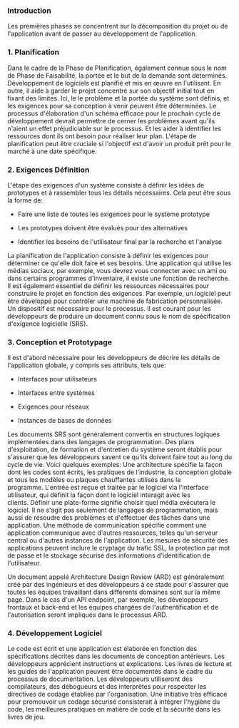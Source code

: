 ### Introduction

Les premières phases se concentrent sur la décomposition du projet ou de l'application avant de passer au développement de l'application.

### 1\. Planification

Dans le cadre de la Phase de Planification, également connue sous le nom de Phase de Faisabilité, la portée et le but de la demande sont déterminés. Développement de logiciels est planifié et mis en œuvre en l'utilisant. En outre, il aide à garder le projet concentré sur son objectif initial tout en fixant des limites. Ici, le le problème et la portée du système sont définis, et les exigences pour sa conception à venir peuvent être déterminées. Le processus d'élaboration d'un schéma efficace pour le prochain cycle de développement devrait permettre de cerner les problèmes avant qu'ils n'aient un effet préjudiciable sur le processus. Et les aider à identifier les ressources dont ils ont besoin pour réaliser leur plan. L'étape de planification peut être cruciale si l'objectif est d'avoir un produit prêt pour le marché à une date spécifique.

### 2\. Exigences Définition

L'étape des exigences d'un système consiste à définir les idées de prototypes et à rassembler tous les détails nécessaires. Cela peut être sous la forme de:

-   Faire une liste de toutes les exigences pour le système prototype

-   Les prototypes doivent être évalués pour des alternatives

-   Identifier les besoins de l'utilisateur final par la recherche et l'analyse

La planification de l'application consiste à définir les exigences pour déterminer ce qu'elle doit faire et ses besoins. Une application qui utilise les médias sociaux, par exemple, vous devrez vous connecter avec un ami ou dans certains programmes d'inventaire, il existe une fonction de recherche. Il est également essentiel de définir les ressources nécessaires pour construire le projet en fonction des exigences. Par exemple, un logiciel peut être développé pour contrôler une machine de fabrication personnalisée. Un dispositif est nécessaire pour le processus. Il est courant pour les développeurs de produire un document connu sous le nom de spécification d'exigence logicielle (SRS).

### 3\. Conception et Prototypage

Il est d'abord nécessaire pour les développeurs de décrire les détails de l'application globale, y compris ses attributs, tels que:

-   Interfaces pour utilisateurs

-   Interfaces entre systèmes

-   Exigences pour réseaux

-   Instances de bases de données

Les documents SRS sont généralement convertis en structures logiques implémentées dans des langages de programmation. Des plans d'exploitation, de formation et d'entretien du système seront établis pour s'assurer que les développeurs savent ce qu'ils doivent faire tout au long du cycle de vie. Voici quelques exemples: Une architecture spécifie la façon dont les codes sont écrits, les pratiques de l'industrie, la conception globale et tous les modèles ou plaques chauffantes utilisés dans le programme. L'entrée est reçue et traitée par le logiciel via l'interface utilisateur, qui définit la façon dont le logiciel interagit avec les clients. Définir une plate-forme signifie choisir quel média exécutera le logiciel. Il ne s'agit pas seulement de langages de programmation, mais aussi de résoudre des problèmes et d'effectuer des tâches dans une application. Une méthode de communication spécifie comment une application communique avec d'autres ressources, telles qu'un serveur central ou d'autres instances de l'application. Les mesures de sécurité des applications peuvent inclure le cryptage du trafic SSL, la protection par mot de passe et le stockage sécurisé des informations d'identification de l'utilisateur.

Un document appelé Architecture Design Review (ARD) est généralement créé par des ingénieurs et des développeurs à ce stade pour s'assurer que toutes les équipes travaillant dans différents domaines sont sur la même page. Dans le cas d'un API endpoint, par exemple, les développeurs frontaux et back-end et les équipes chargées de l'authentification et de l'autorisation seront impliqués dans le processus ARD.

### 4\. Développement Logiciel

Le code est écrit et une application est élaborée en fonction des spécifications décrites dans les documents de conception antérieurs. Les développeurs apprécient instructions et explications. Les livres de lecture et les guides de l'application peuvent être documentés dans le cadre du processus de documentation. Les développeurs utiliseront des compilateurs, des débogueurs et des interprètes pour respecter les directives de codage établies par l'organisation. Une initiative très efficace pour promouvoir un codage sécurisé consisterait à intégrer l'hygiène du code, les meilleures pratiques en matière de code et la sécurité dans les livres de jeu.
